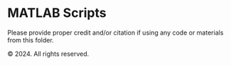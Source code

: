 # MATLAB Scripts

Please provide proper credit and/or citation if using any code or materials from this folder.

© 2024. All rights reserved.
